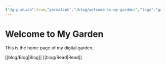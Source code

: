 ```yaml
---
{"dg-publish":true,"permalink":"/blog/welcome-to-my-garden/","tags":"gardenEntry","dgHomeLink":true,"dgPassFrontmatter":false}
---
```



# Welcome to My Garden
This is the home page of my digital garden.

[[blog/Blog|Blog]]
[[blog/Read|Read]]